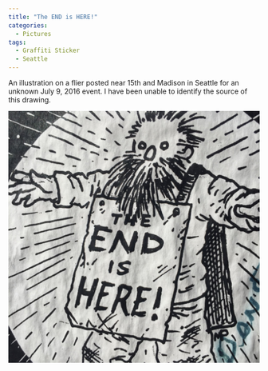 ```yaml
---
title: "The END is HERE!"
categories:
  - Pictures
tags:
  - Graffiti Sticker
  - Seattle
---
```


An illustration on a flier posted near 15th and Madison in Seattle for an unknown July 9, 2016 event.
I have been unable to identify the source of this drawing.

![The end is near](/assets/images/2016/2016-09-03-the-end-is-here-smaller.jpg)